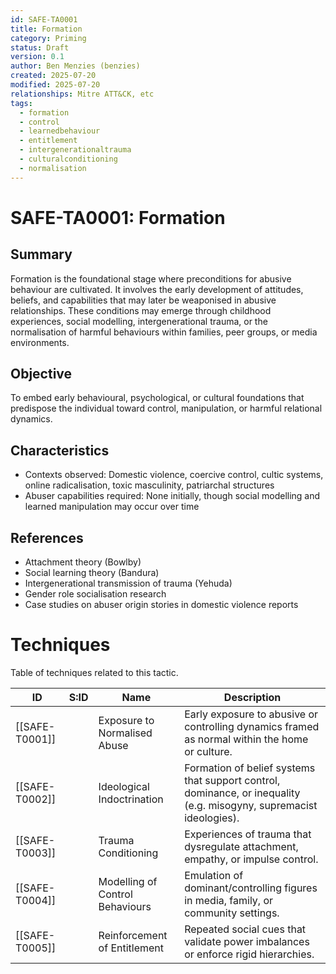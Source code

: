 ```yaml
---
id: SAFE-TA0001
title: Formation
category: Priming
status: Draft
version: 0.1
author: Ben Menzies (benzies)
created: 2025-07-20
modified: 2025-07-20
relationships: Mitre ATT&CK, etc
tags:
  - formation
  - control
  - learnedbehaviour
  - entitlement
  - intergenerationaltrauma
  - culturalconditioning
  - normalisation
---
```


# SAFE-TA0001: Formation

## Summary
Formation is the foundational stage where preconditions for abusive behaviour are cultivated. It involves the early development of attitudes, beliefs, and capabilities that may later be weaponised in abusive relationships. These conditions may emerge through childhood experiences, social modelling, intergenerational trauma, or the normalisation of harmful behaviours within families, peer groups, or media environments.

## Objective
To embed early behavioural, psychological, or cultural foundations that predispose the individual toward control, manipulation, or harmful relational dynamics.

## Characteristics
- Contexts observed: Domestic violence, coercive control, cultic systems, online radicalisation, toxic masculinity, patriarchal structures
- Abuser capabilities required: None initially, though social modelling and learned manipulation may occur over time

## References
- Attachment theory (Bowlby)
- Social learning theory (Bandura)
- Intergenerational transmission of trauma (Yehuda)
- Gender role socialisation research
- Case studies on abuser origin stories in domestic violence reports

# Techniques
Table of techniques related to this tactic.

| ID             | S:ID | Name                            | Description                                                                                                         |
| -------------- | ---- | ------------------------------- | ------------------------------------------------------------------------------------------------------------------- |
| [[SAFE-T0001]] |      | Exposure to Normalised Abuse    | Early exposure to abusive or controlling dynamics framed as normal within the home or culture.                      |
| [[SAFE-T0002]] |      | Ideological Indoctrination      | Formation of belief systems that support control, dominance, or inequality (e.g. misogyny, supremacist ideologies). |
| [[SAFE-T0003]] |      | Trauma Conditioning             | Experiences of trauma that dysregulate attachment, empathy, or impulse control.                                     |
| [[SAFE-T0004]] |      | Modelling of Control Behaviours | Emulation of dominant/controlling figures in media, family, or community settings.                                  |
| [[SAFE-T0005]] |      | Reinforcement of Entitlement    | Repeated social cues that validate power imbalances or enforce rigid hierarchies.                                   |
